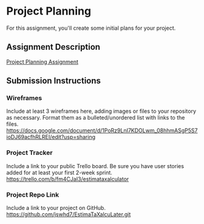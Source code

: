 # Project Planning
For this assignment, you'll create some initial plans for your project.

## Assignment Description
[Project Planning Assignment](https://education.launchcode.org/liftoff/modules/assignments/project-planning)

## Submission Instructions

### Wireframes

Include at least 3 wireframes here, adding images or files to your repository as necessary. Format them as a bulleted/unordered list with links to the files.
https://docs.google.com/document/d/1PoRz9LnI7KDOLwm_08hhmASgP5S7ioDJ69acfhRLREI/edit?usp=sharing

### Project Tracker

Include a link to your public Trello board. Be sure you have user stories added for at least your first 2-week sprint.
https://trello.com/b/fm4CJaI3/estimataxalculator
### Project Repo Link

Include a link to your project on GitHub.
https://github.com/jswhd7/EstimaTaXalcuLater.git